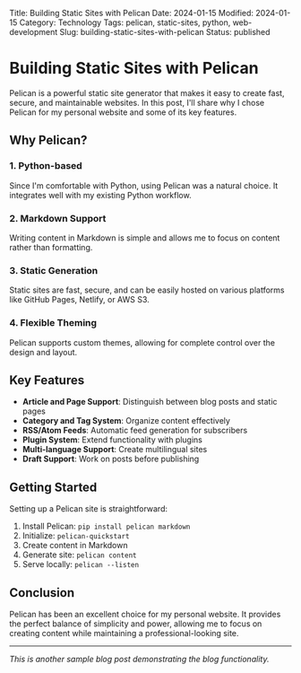 Title: Building Static Sites with Pelican
Date: 2024-01-15
Modified: 2024-01-15
Category: Technology
Tags: pelican, static-sites, python, web-development
Slug: building-static-sites-with-pelican
Status: published

# Building Static Sites with Pelican

Pelican is a powerful static site generator that makes it easy to create fast, secure, and maintainable websites. In this post, I'll share why I chose Pelican for my personal website and some of its key features.

## Why Pelican?

### 1. **Python-based**
Since I'm comfortable with Python, using Pelican was a natural choice. It integrates well with my existing Python workflow.

### 2. **Markdown Support**
Writing content in Markdown is simple and allows me to focus on content rather than formatting.

### 3. **Static Generation**
Static sites are fast, secure, and can be easily hosted on various platforms like GitHub Pages, Netlify, or AWS S3.

### 4. **Flexible Theming**
Pelican supports custom themes, allowing for complete control over the design and layout.

## Key Features

- **Article and Page Support**: Distinguish between blog posts and static pages
- **Category and Tag System**: Organize content effectively
- **RSS/Atom Feeds**: Automatic feed generation for subscribers
- **Plugin System**: Extend functionality with plugins
- **Multi-language Support**: Create multilingual sites
- **Draft Support**: Work on posts before publishing

## Getting Started

Setting up a Pelican site is straightforward:

1. Install Pelican: `pip install pelican markdown`
2. Initialize: `pelican-quickstart`
3. Create content in Markdown
4. Generate site: `pelican content`
5. Serve locally: `pelican --listen`

## Conclusion

Pelican has been an excellent choice for my personal website. It provides the perfect balance of simplicity and power, allowing me to focus on creating content while maintaining a professional-looking site.

---

*This is another sample blog post demonstrating the blog functionality.*
